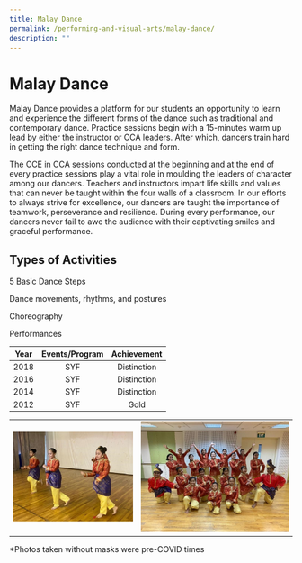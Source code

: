 ```yaml
---
title: Malay Dance
permalink: /performing-and-visual-arts/malay-dance/
description: ""
---
```

# Malay Dance

Malay Dance provides a platform for our students an opportunity to learn and experience the different forms of the dance such as traditional and contemporary dance. Practice sessions begin with a 15-minutes warm up lead by either the instructor or CCA leaders. After which, dancers train hard in getting the right dance technique and form.

  

The CCE in CCA sessions conducted at the beginning and at the end of every practice sessions play a vital role in moulding the leaders of character among our dancers. Teachers and instructors impart life skills and values that can never be taught within the four walls of a classroom. In our efforts to always strive for excellence, our dancers are taught the importance of teamwork, perseverance and resilience. During every performance, our dancers never fail to awe the audience with their captivating smiles and graceful performance.

  

Types of Activities
-------------------

5 Basic Dance Steps

Dance movements, rhythms, and postures

Choreography

Performances

| Year | Events/Program | Achievement |
|:----:|:--------------:|:-----------:|
| 2018 |       SYF      | Distinction |
| 2016 |       SYF      | Distinction |
| 2014 |       SYF      | Distinction |
| 2012 |       SYF      |     Gold    |


|   |   |
|:-:|:-:|
| ![](/images/ZHPS%20Experience/Performing%20arts/Malay%20Dance_1.jpg)  | ![](/images/ZHPS%20Experience/Performing%20arts/Malay%20Dance_2.jpg)  |

\*Photos taken without masks were pre-COVID times